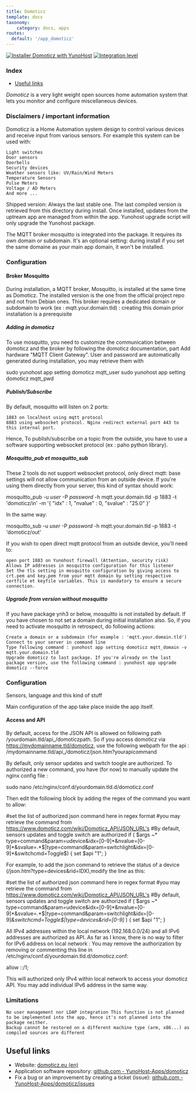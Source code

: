 ```yaml
---
title: Domoticz
template: docs
taxonomy:
    category: docs, apps
routes:
  default: '/app_domoticz'
---
```


[![Installer Domoticz with YunoHost](https://install-app.yunohost.org/install-with-yunohost.svg)](https://install-app.yunohost.org/?app=domoticz) [![Integration level](https://dash.yunohost.org/integration/domoticz.svg)](https://dash.yunohost.org/appci/app/domoticz)

### Index

- [Useful links](#useful-links)

*Domoticz* is a very light weight open sources home automation system that lets you monitor and configure miscellaneous devices.

### Disclaimers / important information

Domoticz is a Home Automation system design to control various devices and receive input from various sensors. For example this system can be used with:

    Light switches
    Door sensors
    Doorbells
    Security devices
    Weather sensors like: UV/Rain/Wind Meters
    Temperature Sensors
    Pulse Meters
    Voltage / AD Meters
    And more ...

Shipped version: Always the last stable one. The last compiled version is retrieved from this directory during install. Once installed, updates from the uptream app are managed from within the app. Yunohost upgrade script will only upgrade the Yunohost package.

The MQTT broker mosquitto is integrated into the package. It requires its own domain or subdomain. It's an optional setting: during install if you set the same domaine as your main app domain, it won't be installed.

### Configuration

#### Broker Mosquitto

During installation, a MQTT broker, Mosquitto, is installed at the same time as Domoticz. The installed version is the one from the official project repo and not from Debian ones. This broker requires a dedicated domain or subdomain to work (ex : mqtt.your.domain.tld) : creating this domain prior installation is a prerequisite

##### Adding in domoticz

To use mosquitto, you need to customize the communication between domoticz and the broker by following the domoticz documentation, part Add hardware "MQTT Client Gateway". User and password are automatically generated during installation, you may retrieve them with

sudo yunohost app setting domoticz mqtt_user
sudo yunohost app setting domoticz mqtt_pwd

##### Publish/Subscribe

By default, mosquitto will listen on 2 ports:

    1883 on localhost using mqtt protocol
    8883 using websocket protocol. Nginx redirect external port 443 to this internal port.

Hence, To publish/subscribe on a topic from the outside, you have to use a software supporting websocket protocol (ex : paho python library).

##### Mosquitto_pub et mosquitto_sub

These 2 tools do not support websocket protocol, only direct mqtt: base settings will not allow communication from an outside device. If you're using them directly from your server, this kind of syntax should work:

mosquitto_pub -u *user* -P *password* -h mqtt.your.domain.tld -p 1883 -t 'domoticz/in' -m '{ "idx" : 1, "nvalue" : 0, "svalue" : "25.0" }'

In the same way:

mosquitto_sub -u *user* -P *password* -h mqtt.your.domain.tld -p 1883 -t 'domoticz/out'

If you wish to open direct mqtt protocol from an outside device, you'll need to:

    open port 1883 on Yunohost firewall (Attention, security risk)
    Allows IP addresses in mosquitto configuration for this listener
    Set the tls setting in mosquitto configuration by giving access to crt.pem and key.pem from your mqtt domain by setting respective certfile et keyfile variables. This is mandatory to ensure a secure connection.

##### Upgrade from version without mosquitto

If you have package ynh3 or below, mosquitto is not installed by default. If you have chosen to not set a domain during initial installation also. So, if you need to activate mosquitto in retrospect, do following actions:

    Create a domain or a subdomain (for example : 'mqtt.your.domain.tld')
    Connect to your server in command line
    Type following command : yunohost app setting domoticz mqtt_domain -v mqtt.your.domain.tld
    Upgrade domoticz to last package. If you're already on the last package version, use the following command : yunohost app upgrade domoticz --force

### Configuration

Sensors, language and this kind of stuff

Main configuration of the app take place inside the app itself.

#### Access and API

By default, access for the JSON API is allowed on following path /yourdomain.tld/api_/domoticzpath. So if you access domoticz via https://mydomainname.tld/domoticz, use the following webpath for the api : /mydomainname.tld/api_/domoticz/json.htm?yourapicommand

By default, only sensor updates and switch toogle are authorized. To authorized a new command, you have (for now) to manually update the nginx config file :

sudo nano /etc/nginx/conf.d/yourdomain.tld.d/domoticz.conf

Then edit the following block by adding the regex of the command you want to allow:

  #set the list of authorized json command here in regex format
  #you may retrieve the command from https://www.domoticz.com/wiki/Domoticz_API/JSON_URL's
  #By default, sensors updates and toggle switch are authorized
  if ( $args ~* type=command&param=udevice&idx=[0-9]*&nvalue=[0-9]*&svalue=.*$|type=command&param=switchlight&idx=[0-9]*&switchcmd=Toggle$) {
    set $api "1";
    }

For example, to add the json command to retrieve the status of a device (/json.htm?type=devices&rid=IDX),modify the line as this:

  #set the list of authorized json command here in regex format
  #you may retrieve the command from https://www.domoticz.com/wiki/Domoticz_API/JSON_URL's
  #By default, sensors updates and toggle switch are authorized
  if ( $args ~* type=command&param=udevice&idx=[0-9]*&nvalue=[0-9]*&svalue=.*$|type=command&param=switchlight&idx=[0-9]*&switchcmd=Toggle$|type=devices&rid=[0-9]* ) {
    set $api "1";
    }

All IPv4 addresses within the local network (192.168.0.0/24) and all IPv6 addresses are authorized as API. As far as I know, there is no way to filter for IPv6 address on local network : You may remove the authorization by removing or commenting this line in /etc/nginx/conf.d/yourdomain.tld.d/domoticz.conf:

allow ::/1;

This will authorized only IPv4 within local network to access your domoticz API. You may add individual IPv6 address in the same way.

### Limitations

    No user management nor LDAP integration This function is not planned to be implemented into the app, hence it's not planned into the package neither.
    Backup cannot be restored on a different machine type (arm, x86...) as compiled sources are different


## Useful links

+ Website: [domoticz.eu (en)](https://domoticz.eu/site/)
+ Application software repository: [github.com - YunoHost-Apps/domoticz](https://github.com/YunoHost-Apps/domoticz_ynh)
+ Fix a bug or an improvement by creating a ticket (issue): [github.com - YunoHost-Apps/domoticz/issues](https://github.com/YunoHost-Apps/domoticz_ynh/issues)
